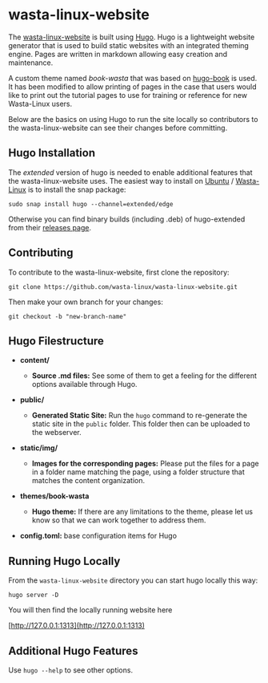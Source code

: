 # wasta-linux-website

The [wasta-linux-website](www.wastalinux.org) is built using [Hugo](https://gohugo.io/). Hugo is a lightweight website generator that is used to build static websites with an integrated theming engine. Pages are written in markdown allowing easy creation and maintenance.

A custom theme named _book-wasta_ that was based on [hugo-book](https://themes.gohugo.io/hugo-book/) is used. It has been modified to allow printing of pages in the case that users would like to print out the tutorial pages to use for training or reference for new Wasta-Linux users.

Below are the basics on using Hugo to run the site locally so contributors to the wasta-linux-website can see their changes before committing.

## Hugo Installation

The _extended_ version of hugo is needed to enable additional features that the wasta-linux-website uses. The easiest way to install on [Ubuntu](www.ubuntu.com) / [Wasta-Linux](www.wastalinux.org) is to install the snap package:

```
sudo snap install hugo --channel=extended/edge
```

Otherwise you can find binary builds (including .deb) of hugo-extended from their [releases page](https://github.com/gohugoio/hugo/releases).

## Contributing

To contribute to the wasta-linux-website, first clone the repository:

```
git clone https://github.com/wasta-linux/wasta-linux-website.git
```

Then make your own branch for your changes:

```
git checkout -b "new-branch-name"
```

## Hugo Filestructure

* **content/**

  * **Source .md files:** See some of them to get a feeling for the different options available through Hugo.

* **public/**

  * **Generated Static Site:** Run the `hugo` command to re-generate the static site in the `public` folder. This folder then can be uploaded to the webserver.

* **static/img/**

  * **Images for the corresponding pages:** Please put the files for a page in a folder name matching the page, using a folder structure that matches the content organization.

* **themes/book-wasta**

  * **Hugo theme:** If there are any limitations to the theme, please let us know so that we can work together to address them.

* **config.toml:** base configuration items for Hugo

## Running Hugo Locally

From the `wasta-linux-website` directory you can start hugo locally this way:

```
hugo server -D
```

You will then find the locally running website here

[http://127.0.0.1:1313](http://127.0.0.1:1313)

## Additional Hugo Features

Use ```hugo --help``` to see other options.
